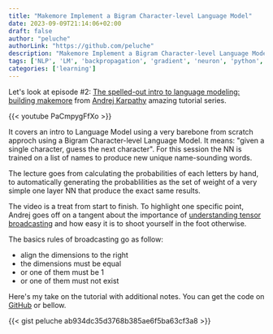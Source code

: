 ```yaml
---
title: "Makemore Implement a Bigram Character-level Language Model"
date: 2023-09-09T21:14:06+02:00
draft: false
author: "peluche"
authorLink: "https://github.com/peluche"
description: "Makemore Implement a Bigram Character-level Language Model"
tags: ['NLP', 'LM', 'backpropagation', 'gradient', 'neuron', 'python', 'pytorch', 'jupyter', 'Andrej Karpathy']
categories: ['learning']
---
```


Let's look at episode #2: [The spelled-out intro to language modeling: building makemore](https://youtu.be/PaCmpygFfXo?list=PLAqhIrjkxbuWI23v9cThsA9GvCAUhRvKZ) from [Andrej Karpathy](https://karpathy.ai/) amazing tutorial series.

{{< youtube PaCmpygFfXo >}}

It covers an intro to Language Model using a very barebone from scratch approch using a Bigram Character-level Language Model. It means: "given a single character, guess the next character". For this session the NN is trained on a list of names to produce new unique name-sounding words.

The lecture goes from calculating the probabilities of each letters by hand, to automatically generating the probablilities as the set of weight of a very simple one layer NN that produce the exact same results.

The video is a treat from start to finish. To highlight one specific point, Andrej goes off on a tangent about the importance of [understanding tensor broadcasting](https://pytorch.org/docs/stable/notes/broadcasting.html) and how easy it is to shoot yourself in the foot otherwise.

The basics rules of broadcasting go as follow:
- align the dimensions to the right
- the dimensions must be equal
- or one of them must be 1
- or one of them must not exist

Here's my take on the tutorial with additional notes. You can get the code on [GitHub](https://github.com/peluche/makemore) or bellow.

{{< gist peluche ab934dc35d3768b385ae6f5ba63cf3a8 >}}
